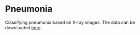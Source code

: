 # PneumoniaClassifying pneumonia based on X-ray images. The data can be downloaded [here](https://www.kaggle.com/paultimothymooney/chest-xray-pneumonia).